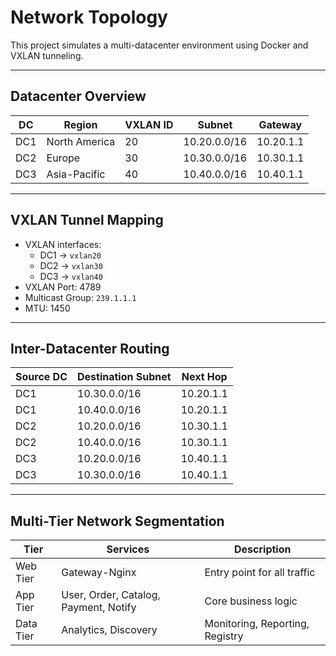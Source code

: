 # Network Topology

This project simulates a multi-datacenter environment using Docker and VXLAN tunneling.

---

## Datacenter Overview

| DC | Region         | VXLAN ID | Subnet          | Gateway       |
|----|----------------|----------|------------------|---------------|
| DC1| North America  | 20      | 10.20.0.0/16     | 10.20.1.1     |
| DC2| Europe         | 30      | 10.30.0.0/16     | 10.30.1.1     |
| DC3| Asia-Pacific   | 40      | 10.40.0.0/16     | 10.40.1.1     |

---

## VXLAN Tunnel Mapping

- VXLAN interfaces:
  - DC1 → `vxlan20`
  - DC2 → `vxlan30`
  - DC3 → `vxlan40`
- VXLAN Port: 4789
- Multicast Group: `239.1.1.1`
- MTU: 1450

---

## Inter-Datacenter Routing

| Source DC | Destination Subnet | Next Hop    |
|-----------|--------------------|-------------|
| DC1       | 10.30.0.0/16       | 10.20.1.1   |
| DC1       | 10.40.0.0/16       | 10.20.1.1   |
| DC2       | 10.20.0.0/16       | 10.30.1.1   |
| DC2       | 10.40.0.0/16       | 10.30.1.1   |
| DC3       | 10.20.0.0/16       | 10.40.1.1   |
| DC3       | 10.30.0.0/16       | 10.40.1.1   |

---

## Multi-Tier Network Segmentation

| Tier         | Services                       | Description                   |
|--------------|-------------------------------|-------------------------------|
| Web Tier     | Gateway-Nginx                 | Entry point for all traffic  |
| App Tier     | User, Order, Catalog, Payment, Notify | Core business logic     |
| Data Tier    | Analytics, Discovery          | Monitoring, Reporting, Registry |